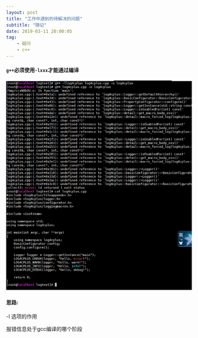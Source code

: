 ```yaml
---
layout: post
title: "工作中遇到的待解决的问题"
subtitle: "随记"
date: 2019-03-11 20:00:05
tag: 
    - 疑问
    - c++
---
```


#### `g++`必须使用`-lxxx`才能通过编译
![details](/img/post/g++-l-error-info.png)
#### 思路:
-l 选项的作用

报错信息处于gcc编译的哪个阶段